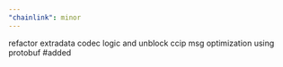 ```yaml
---
"chainlink": minor
---
```


refactor extradata codec logic and unblock ccip msg optimization using protobuf #added
